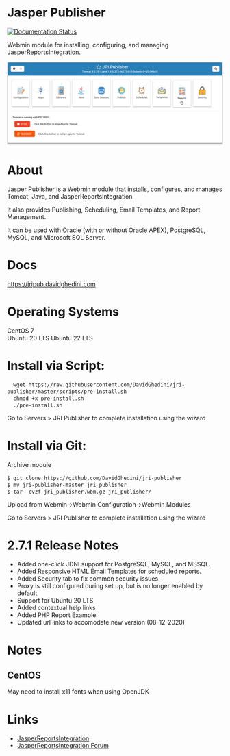 # Jasper Publisher

[![Documentation Status](https://readthedocs.org/projects/jri-publisher/badge/?version=latest)](https://jripub.davidghedini.com/en/latest/?badge=latest)

Webmin module for installing, configuring, and managing JasperReportsIntegration.

![JRI Publisher](docs/_static/JRI-Publisher-Main.png)


# About

Jasper Publisher is a Webmin module that installs, configures, and manages Tomcat, Java, and JasperReportsIntegration

It also provides Publishing, Scheduling, Email Templates, and Report Management.

It can be used with Oracle (with or without Oracle APEX), PostgreSQL, MySQL, and Microsoft SQL Server.

# Docs

https://jripub.davidghedini.com

# Operating Systems
CentOS 7<br>
Ubuntu 20 LTS
Ubuntu 22 LTS

# Install via Script:

      wget https://raw.githubusercontent.com/DavidGhedini/jri-publisher/master/scripts/pre-install.sh
      chmod +x pre-install.sh
      ./pre-install.sh
      
Go to Servers > JRI Publisher to complete installation using the wizard

# Install via Git:

Archive module

	$ git clone https://github.com/DavidGhedini/jri-publisher
	$ mv jri-publisher-master jri_publisher
	$ tar -cvzf jri_publisher.wbm.gz jri_publisher/

Upload from Webmin->Webmin Configuration->Webmin Modules

Go to Servers > JRI Publisher to complete installation using the wizard


# 2.7.1 Release Notes

* Added one-click JDNI support for PostgreSQL, MySQL, and MSSQL.
* Added Responsive HTML Email Templates for scheduled reports.
* Added Security tab to fix common security issues.
* Proxy is still configured during set up, but is no longer enabled by default.
* Support for Ubuntu 20 LTS
* Added contextual help links
* Added PHP Report Example
* Updated url links to accomodate new version (08-12-2020)

# Notes
## CentOS
May need to install x11 fonts when using OpenJDK

# Links
- [JasperReportsIntegration](https://github.com/daust/JasperReportsIntegration)
- [JasperReportsIntegration Forum](https://gitq.com/daust/JasperReportsIntegration)
